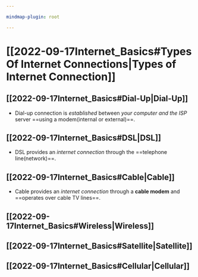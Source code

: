 ```yaml
---

mindmap-plugin: root

---
```


# [[2022-09-17Internet_Basics#Types Of Internet Connections|Types of Internet Connection]]

## [[2022-09-17Internet_Basics#Dial-Up|Dial-Up]]
- Dial-up connection is _established_ between _your computer and the ISP_ server ==using a modem(internal or external)==.

## [[2022-09-17Internet_Basics#DSL|DSL]]
- DSL provides an *internet connection* through the ==telephone line(network)==.

## [[2022-09-17Internet_Basics#Cable|Cable]]
- Cable provides an *internet connection* through a **cable modem** and ==operates over cable TV lines==.

## [[2022-09-17Internet_Basics#Wireless|Wireless]]

## [[2022-09-17Internet_Basics#Satellite|Satellite]]

## [[2022-09-17Internet_Basics#Cellular|Cellular]]